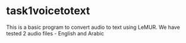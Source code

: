 # task1voicetotext
This is a basic program to convert audio to text using LeMUR. We have tested 2 audio files - English and Arabic
